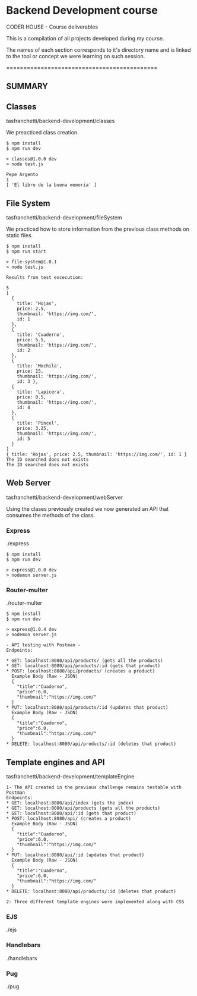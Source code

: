 # Backend Development course
CODER HOUSE - Course deliverables

This is a compilation of all projects developed during my course. 

The names of each section corresponds to it's directory name and is linked to the tool or concept we were learning on such session.


============================================


## SUMMARY

## Classes
tasfranchetti/backend-development/classes

We preacticed class creation.

```
$ npm install
$ npm run dev

> classes@1.0.0 dev
> node test.js

Pepe Argento
1
[ 'El libro de la buena memoria' ]
```

## File System
tasfranchetti/backend-development/fileSystem

We practiced how to store information from the previous class methods on static files.

```
$ npm install
$ npm run start

> file-system@1.0.1 
> node test.js

Results from test excecution:

5
[
  { 
    title: 'Hojas', 
    price: 2.5, 
    thumbnail: 'https://img.com/', 
    id: 1 
  },
  {
    title: 'Cuaderno',
    price: 5.5,
    thumbnail: 'https://img.com/',
    id: 2
  },
  { 
    title: 'Mochila', 
    price: 15, 
    thumbnail: 'https://img.com/', 
    id: 3 },
  {
    title: 'Lapicera',
    price: 0.5,
    thumbnail: 'https://img.com/',
    id: 4
  },
  {
    title: 'Pincel',
    price: 3.25,
    thumbnail: 'https://img.com/',
    id: 5
  }
]
{ title: 'Hojas', price: 2.5, thumbnail: 'https://img.com/', id: 1 }
The ID searched does not exists
The ID searched does not exists

```

## Web Server
tasfranchetti/backend-development/webServer

Using the clases previously created we now generated an API that consumes the methods of the class.

### Express
./express

```
$ npm install
$ npm run dev

> express@1.0.0 dev
> nodemon server.js

```

### Router-multer
./router-multer

```
$ npm install
$ npm run dev

> express@1.0.4 dev
> nodemon server.js

- API testing with Postman - 
Endpoints:

* GET: localhost:8080/api/products/ (gets all the products)
* GET: localhost:8080/api/products/:id (gets that product)
* POST: localhost:8080/api/products/ (creates a product)
  Example Body (Raw - JSON)
  {
    "title":"Cuaderno",
    "price":6.0,
    "thumbnail":"https://img.com/"
  }
* PUT: localhost:8080/api/products/:id (updates that product)
  Example Body (Raw - JSON)
  {
    "title":"Cuaderno",
    "price":6.0,
    "thumbnail":"https://img.com/"
  }
* DELETE: localhost:8080/api/products/:id (deletes that product)

```

## Template engines and API
tasfranchetti/backend-development/templateEngine

```
1- The API created in the previous challenge remains testable with Postman
Endpoints:
* GET: localhost:8080/api/index (gets the index)
* GET: localhost:8080/api/products (gets all the products)
* GET: localhost:8080/api/:id (gets that product)
* POST: localhost:8080/api/ (creates a product)
  Example Body (Raw - JSON)
  {
    "title":"Cuaderno",
    "price":6.0,
    "thumbnail":"https://img.com/"
  }
* PUT: localhost:8080/api/:id (updates that product)
  Example Body (Raw - JSON)
  {
    "title":"Cuaderno",
    "price":6.0,
    "thumbnail":"https://img.com/"
  }
* DELETE: localhost:8080/api/products/:id (deletes that product)

```
```
2- Three different template engines were implemented along with CSS

```
### EJS
./ejs

### Handlebars
./handlebars

### Pug
./pug


